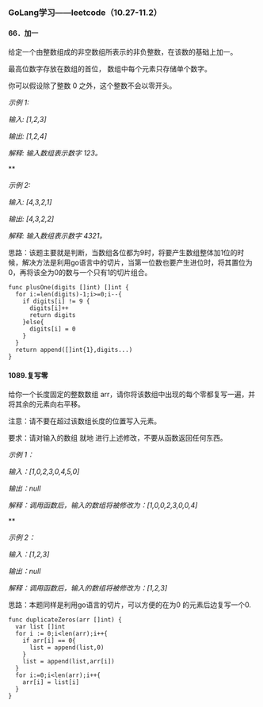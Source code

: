 ### GoLang学习——leetcode（10.27-11.2）

#### 66．加一

给定一个由整数组成的非空数组所表示的非负整数，在该数的基础上加一。

最高位数字存放在数组的首位， 数组中每个元素只存储单个数字。

你可以假设除了整数 0 之外，这个整数不会以零开头。

*示例 1:*

*输入: [1,2,3]*

*输出: [1,2,4]*

*解释: 输入数组表示数字 123。*

** 

*示例 2:*

*输入: [4,3,2,1]*

*输出: [4,3,2,2]*

*解释: 输入数组表示数字 4321。*

思路：该题主要就是判断，当数组各位都为9时，将要产生数组整体加1位的时候，解决方法是利用go语言中的切片，当第一位数也要产生进位时，将其置位为0，再将该全为0的数与一个只有1的切片组合。

```
func plusOne(digits []int) []int {
  for i:=len(digits)-1;i>=0;i--{
​    if digits[i] != 9 {
​      digits[i]++
​      return digits
​    }else{
​      digits[i] = 0
​    }
  }
  return append([]int{1},digits...)
}
```

 

#### 1089.复写零

给你一个长度固定的整数数组 arr，请你将该数组中出现的每个零都复写一遍，并将其余的元素向右平移。

注意：请不要在超过该数组长度的位置写入元素。

要求：请对输入的数组 就地 进行上述修改，不要从函数返回任何东西。 

*示例 1：*

*输入：[1,0,2,3,0,4,5,0]*

*输出：null*

*解释：调用函数后，输入的数组将被修改为：[1,0,0,2,3,0,0,4]*

** 

*示例 2：*

*输入：[1,2,3]*

*输出：null*

*解释：调用函数后，输入的数组将被修改为：[1,2,3]*

思路：本题同样是利用go语言的切片，可以方便的在为0 的元素后边复写一个0.

 

```
func duplicateZeros(arr []int) {
  var list []int
  for i := 0;i<len(arr);i++{
​    if arr[i] == 0{
​      list = append(list,0)
​    }
​    list = append(list,arr[i])
  }
  for i:=0;i<len(arr);i++{
​    arr[i] = list[i]
  }
}
```

